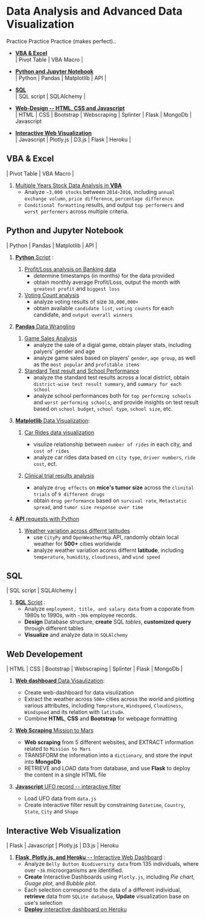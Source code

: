 # Data Analysis and Advanced Data Visualization

Practice Practice Practice (makes perfect).. 

* [**VBA & Excel**](https://github.com/EstellaYu/Data_Science_Certificate_Projects#vba--excel)  
| Pivot Table | VBA Macro |  

* [**Python and Jupyter Notebook**](https://github.com/EstellaYu/Data_Science_Certificate_Projects#python-and-jupyter-notebook)  
| Python | Pandas | Matplotlib | API |  

* [**SQL**](https://github.com/EstellaYu/Data_Science_Certificate_Projects#sql)  
| SQL script | SQLAlchemy |

* [**Web-Design -- HTML, CSS and Javascript**](https://github.com/EstellaYu/Data_Science_Certificate_Projects/blob/master/README.md#web-developement)  
| HTML | CSS | Bootstrap | Webscraping | Splinter | Flask | MongoDb | Javascript

* [**Interactive Web Visualization**](https://github.com/EstellaYu/Data_Science_Certificate_Projects/blob/master/README.md#interactive-web-visualization)  
| Javascript | Plotly.js | D3.js | Flask | Heroku | 

## VBA & Excel
| Pivot Table | VBA Macro |
1. [Multiple Years Stock Data Analysis in **VBA**](https://github.com/EstellaYu/Data_Science_Certificate_Projects/tree/master/VBA_Multiple_Year_Stock_Data_Analysis)  
    * Analyze `~3,000 stocks` between `2014`-`2016`, including `annual exchange volumn`, `price difference`, `percentage difference`.
    * `Conditional formatting` results, and output `top performers` and `worst performers` across multiple criteria.

## Python and Jupyter Notebook
| Python | Pandas | Matplotlib | API | 
1. [**Python** Script](https://github.com/EstellaYu/Data_Science_Certificate_Projects/tree/master/Python_Challenge) :  
    1) [Profit/Loss analysis on Banking data](https://github.com/EstellaYu/Data_Science_Certificate_Projects/tree/master/Python_Challenge/PyBank)
        * determine timestamps (in months) for the data provided
        * obtain monthly average Profit/Loss, output the month with `greatest profit` and `biggest loss`
    2) [Voting Count analysis](https://github.com/EstellaYu/Data_Science_Certificate_Projects/tree/master/Python_Challenge/PyPoll)  
        * analyze voting results of size `38,000,000+`
        * obtain available `candidate list`, `voting counts` for each candidate, and `output overall winners` 
    
    
2. [**Pandas** Data Wrangling](https://github.com/EstellaYu/Data_Science_Certificate_Projects/tree/master/Pandas_Data_Wrangling)
    1)  [Game Sales Analysis](https://github.com/EstellaYu/Data_Science_Certificate_Projects/tree/master/Pandas_Data_Wrangling/Game_Sale_Analysis)  
        * analyze the sale of a digial game, obtain player stats, including palyers' gender and age
        * analyze game sales based on players' `gender`, `age group`, as well as the `most popular` and `profitable items`
    2)  [Standard Test result and School Performance](https://github.com/EstellaYu/Data_Science_Certificate_Projects/tree/master/Pandas_Data_Wrangling/School_Analysis)  
        * analyze the standard test results across a local district, obtain `district-wise test result summary`, and `summary for each school`
        * analyze school performances both for `top performing schools` and `worst performing schools`, and provide insights on test result based on `school budget`, `school type`, `school size`, etc.


3. [**Matplotlib** Data Visualization](https://github.com/EstellaYu/Data_Science_Certificate_Projects/tree/master/Matplotlib_Visualization): 
    1)  [Car Rides data visualization](https://github.com/EstellaYu/Data_Science_Certificate_Projects/tree/master/Matplotlib_Visualization/Pyber)  
         * visulize relationship between `number of rides` in each city, and `cost of rides`
         * analyze car rides data based on `city type`, `driver numbers`, `ride cost`, ect.
         
    
    2)  [Clinical trial results analysis](https://github.com/EstellaYu/Data_Science_Certificate_Projects/tree/master/Matplotlib_Visualization/Pymaceuticals)  
         * analyze `drug effects` on **mice's tumor size** across the `clinital trials` of `9 different drugs`
         * obtain `drug performance` based on `survival rate`, `Metastatic spread`, and `tumor size response over time`
    
    
4. [**API** requests with Python](https://github.com/EstellaYu/Data_Science_Certificate_Projects/tree/master/Python_API)
    1)  [Weather variation across differnt latitudes](https://github.com/EstellaYu/Data_Science_Certificate_Projects/tree/master/Python_API)  
         * use `CityPy` and `OpenWeatherMap` API, randomly obtain local weather for **500+** cities worldwide
         * analyze weather variation acorss differnt **latitude**, including `temperature`, `humidity`, `cloudiness`, and `wind speed`

## SQL
| SQL script | SQLAlchemy |
1. [**SQL** Script](https://github.com/EstellaYu/Data_Science_Certificate_Projects/tree/master/SQL) :  
   * Analyze `employment, title, and salary data` from a coporate from 1980s to 1990s, with `~30k` employee records.
   * **Design** Database structure, **create** SQL _tables_, **customized query** through different tables
   * **Visualize** and analyze data in `SQLAlchemy`
   
## Web Developement
| HTML | CSS | Bootstrap | Webscraping | Splinter | Flask | MongoDb |
1. [**Web dashboard** Data Visaulization](https://github.com/EstellaYu/Data_Science_Certificate_Projects/tree/master/Web-development):
   * Create web-dashboard for data visulization 
   * Extract the weather across `500+` cities across the world and plotting various attributes, including `Temprature`, `Windspeed`, `Cloudiness`, `Windspeed` and its relation with `latitude`.
   * Combine **HTML**, **CSS** and **Bootstrap** for webpage formatting
   
2. [**Web Scraping** Mission to Mars](https://github.com/EstellaYu/Data_Science_Certificate_Projects/tree/master/Web-Scraping-and-Document-Databases)
   * **Web scraping** from 5 different websites, and EXTRACT information related to `Mission to Mars`
   * TRANSFORM the information into a `dictionary`, and store the input into **MongoDb**
   * RETRIEVE and LOAD data from database, and use **Flask** to deploy the content in a single HTML file
   
3. [**Javascript** UFO record -- interactive filter](https://github.com/EstellaYu/Data_Science_Certificate_Projects/tree/master/Javascript)
   * Load UFO data from `data.js`
   * Create interactive filter result by constraining `Datetime`, `Country`, `State`, `City` and `Shape`    

## Interactive Web Visualization
| Flask | Javascript | Plotly.js | D3.js | Heroku
1. [**Flask, Plotly.js, and Heroku** -- Interactive Web Dashboard](https://github.com/EstellaYu/Data_Science_Certificate_Projects/tree/master/Interactive-web-Dashboard) :  
   * Analyze `Belly Button Biodiversity data` from 135 individuals, where over `~3k` microorganisms are identified.
   * **Create** Interactive Dashboards using `Plotly.js`, including _Pie chart_, _Guage plot_, and _Bubble plot_.
   * Each selection correspond to the data of a different individual, **retrieve** data from `SQLite database`, **Update** visualization base on use's selection
   * [**Deploy** interactive dashboard on Heroku](https://belly-button-biodiversity-ply.herokuapp.com) 
